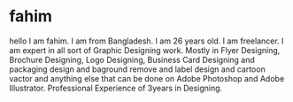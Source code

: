 # fahim
hello I am fahim. I am from Bangladesh. I am 26 years old. I am freelancer. I am expert in all sort of Graphic Designing work. Mostly in Flyer Designing, Brochure Designing, Logo Designing, Business Card Designing and packaging design and baground remove and label design and cartoon vactor and anything else that can be done on Adobe Photoshop and Adobe Illustrator. Professional Experience of 3years in Designing.
